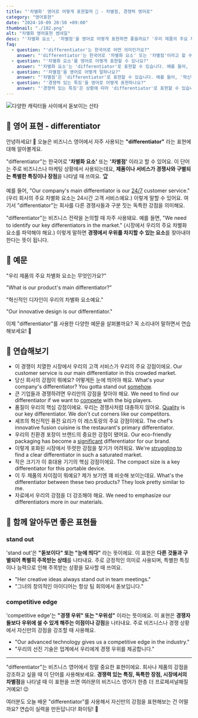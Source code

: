 ```yaml
---
title: "'차별화' 영어로 어떻게 표현할까 🌟 - 차별점, 경쟁력 영어로"
category: "영어표현"
date: "2024-10-09 20:50 +09:00"
thumbnail: "./102.png"
alt: "차별화 영어표현 썸네일"
desc: "'차별화 요소', '차별점'을 영어로 어떻게 표현하면 좋을까요? '우리 제품의 주요 차별화 요소는 무엇인가요?', '혁신적인 디자인이 우리의 차별화 요소예요.' 등을 영어로 표현하는 법을 배워봅시다. 다양한 예문을 통해서 연습하고 본인의 표현으로 만들어 보세요."
faq:
  - question: "'differentiator'는 한국어로 어떤 의미인가요?"
    answer: "'differentiator'는 한국어로 '차별화 요소' 또는 '차별점'이라고 할 수 있습니다. 제품이나 서비스가 경쟁사와 구별되는 특별한 특징이나 장점을 나타낼 때 사용합니다."
  - question: "'차별화 요소'를 영어로 어떻게 표현할 수 있나요?"
    answer: "'차별화 요소'는 'differentiator'로 표현할 수 있습니다. 예를 들어, '우리 회사의 주요 차별화 요소는 24시간 고객 서비스예요'는 'Our company's main differentiator is our 24/7 customer service'로 말할 수 있습니다."
  - question: "'차별점'을 영어로 어떻게 말하나요?"
    answer: "'차별점'은 'differentiator'로 표현할 수 있습니다. 예를 들어, '혁신적인 디자인이 우리의 차별점이에요'는 'Our innovative design is our differentiator'로 말할 수 있습니다."
  - question: "'경쟁력 있는 특징'을 영어로 어떻게 표현하나요?"
    answer: "'경쟁력 있는 특징'은 상황에 따라 'differentiator'로 표현할 수 있습니다. 예를 들어, '시장에서 우리의 주요 경쟁력 있는 특징을 파악해야 해요'는 'We need to identify our key differentiators in the market'로 말할 수 있습니다."
---
```


![다양한 캐릭터들 사이에서 돋보이는 산타](./102-1.jpg)

## 🌟 영어 표현 - differentiator

안녕하세요! 👋 오늘은 비즈니스 영어에서 자주 사용되는 **"differentiator"** 라는 표현에 대해 알아볼게요.

"differentiator"는 한국어로 **'차별화 요소'** 또는 **'차별점'** 이라고 할 수 있어요. 이 단어는 주로 비즈니스나 마케팅 상황에서 사용되는데요, **제품이나 서비스가 경쟁사와 구별되는 특별한 특징이나 장점**을 나타낼 때 쓰여요. 🏆

예를 들어, "Our company's main differentiator is our [24/7](/blog/in-english/138.24-7/) customer service." (우리 회사의 주요 차별화 요소는 24시간 고객 서비스예요.) 이렇게 말할 수 있어요. 여기서 "differentiator"는 회사를 다른 경쟁사들과 구분 짓는 독특한 강점을 의미해요.

"differentiator"는 비즈니스 전략을 논의할 때 자주 사용돼요. 예를 들면, "We need to identify our key differentiators in the market." (시장에서 우리의 주요 차별화 요소를 파악해야 해요.) 이렇게 말하면 **경쟁에서 우위를 차지할 수 있는 요소**를 찾아내야 한다는 뜻이 됩니다.

## 📖 예문

"우리 제품의 주요 차별화 요소는 무엇인가요?"

"What is our product's main differentiator?"

"혁신적인 디자인이 우리의 차별화 요소예요."

"Our innovative design is our differentiator."

이제 "differentiator"를 사용한 다양한 예문을 살펴볼까요? 꼭 소리내어 말하면서 연습해보세요! 🚀

## 💬 연습해보기

<ul data-interactive-list>
  <li data-interactive-item>
    <span data-toggler>이 경쟁이 치열한 시장에서 우리의 고객 서비스가 우리의 주요 강점이에요.</span>
    <span data-answer>Our customer service is our main differentiator in this crowded market.</span>
  </li>
  <li data-interactive-item>
    <span data-toggler>당신 회사의 강점이 뭐예요? 어떻게든 눈에 띄어야 해요.</span>
    <span data-answer>What's your company's differentiator? You gotta stand out <a href="/blog/vocab-1/047.somehow/">somehow</a>.</span>
  </li>
  <li data-interactive-item>
    <span data-toggler>큰 기업들과 경쟁하려면 우리만의 강점을 찾아야 해요.</span>
    <span data-answer>We need to find our differentiator if we want to <a href="/blog/in-english/298.compete/">compete</a> with the big players.</span>
  </li>
  <li data-interactive-item>
    <span data-toggler>품질이 우리의 핵심 강점이에요. 우리는 경쟁사처럼 대충하지 않아요.</span>
    <span data-answer><a href="/blog/in-english/304.quality/">Quality</a> is our key differentiator. We don't cut corners like our competitors.</span>
  </li>
  <li data-interactive-item>
    <span data-toggler>셰프의 혁신적인 퓨전 요리가 이 레스토랑의 주요 강점이에요.</span>
    <span data-answer>The chef's innovative fusion cuisine is the restaurant's primary differentiator.</span>
  </li>
  <li data-interactive-item>
    <span data-toggler>우리의 친환경 포장이 브랜드의 중요한 강점이 됐어요.</span>
    <span data-answer>Our eco-friendly packaging has become a <a href="/blog/in-english/285.significant/">significant</a> differentiator for our brand.</span>
  </li>
  <li data-interactive-item>
    <span data-toggler>이렇게 포화된 시장에서 뚜렷한 강점을 찾기가 어려워요.</span>
    <span data-answer>We're <a href="/blog/잘-안돼-영어표현/">struggling to</a> find a clear differentiator in such a saturated market.</span>
  </li>
  <li data-interactive-item>
    <span data-toggler>작은 크기가 이 휴대용 기기의 핵심 강점이에요.</span>
    <span data-answer>The compact size is a key differentiator for this portable device.</span>
  </li>
  <li data-interactive-item>
    <span data-toggler>이 두 제품의 차이점이 뭐예요? 제가 보기엔 꽤 비슷해 보이는데요.</span>
    <span data-answer>What's the differentiator between these two products? They look pretty similar to me.</span>
  </li>
  <li data-interactive-item>
    <span data-toggler>자료에서 우리의 강점을 더 강조해야 해요.</span>
    <span data-answer>We need to emphasize our differentiators more in our materials.</span>
  </li>
</ul>

## 🤝 함께 알아두면 좋은 표현들

### stand out

'stand out'은 **"돋보이다" 또는 "눈에 띄다"** 라는 뜻이에요. 이 표현은 **다른 것들과 구별되어 특별히 주목받는 상태**를 나타내요. 주로 긍정적인 의미로 사용되며, 특별한 특징이나 능력으로 인해 주목받는 상황을 묘사할 때 쓰여요.

- "Her creative ideas always stand out in team meetings."
- "그녀의 창의적인 아이디어는 항상 팀 회의에서 돋보입니다."

### competitive edge

'competitive edge'는 **"경쟁 우위" 또는 "우위성"** 이라는 뜻이에요. 이 표현은 **경쟁자들보다 우위에 설 수 있게 해주는 이점이나 강점**을 나타내요. 주로 비즈니스나 경쟁 상황에서 자신만의 강점을 강조할 때 사용해요.

- "Our advanced technology gives us a competitive edge in the industry."
- "우리의 선진 기술은 업계에서 우리에게 경쟁 우위를 제공합니다."

---

"differentiator"는 비즈니스 영어에서 정말 중요한 표현이에요. 회사나 제품의 강점을 강조하고 싶을 때 이 단어를 사용해보세요. **경쟁력 있는 특징, 독특한 장점, 시장에서의 차별점**을 나타낼 때 이 표현을 쓰면 여러분의 비즈니스 영어가 한층 더 프로페셔널해질 거예요! 😉

여러분도 오늘 배운 "differentiator"를 사용해서 자신만의 강점을 표현해보는 건 어떨까요? 연습이 실력을 만든답니다! 화이팅! 💪
